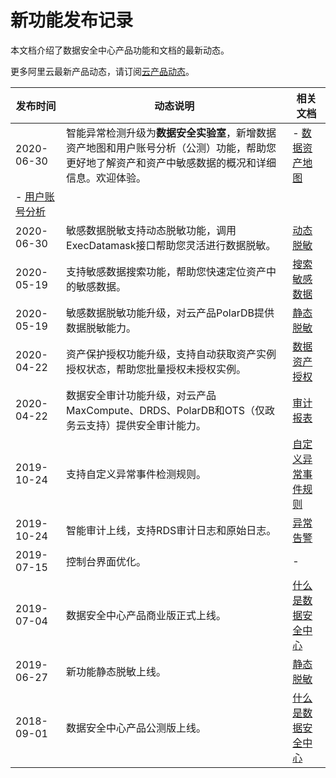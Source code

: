 # 新功能发布记录

本文档介绍了数据安全中心产品功能和文档的最新动态。

更多阿里云最新产品动态，请订阅[云产品动态](https://www.aliyun.com/product/new)。

|发布时间|动态说明|相关文档|
|----|----|----|
|2020-06-30|智能异常检测升级为**数据安全实验室**，新增数据资产地图和用户账号分析（公测）功能，帮助您更好地了解资产和资产中敏感数据的概况和详细信息。欢迎体验。|-   [数据资产地图](/cn.zh-CN/用户指南/数据安全实验室/数据资产地图.md)
-   [用户账号分析](/cn.zh-CN/用户指南/数据安全实验室/用户账号分析.md) |
|2020-06-30|敏感数据脱敏支持动态脱敏功能，调用ExecDatamask接口帮助您灵活进行数据脱敏。|[动态脱敏](/cn.zh-CN/用户指南/敏感数据脱敏/动态脱敏.md)|
|2020-05-19|支持敏感数据搜索功能，帮助您快速定位资产中的敏感数据。|[搜索敏感数据](/cn.zh-CN/用户指南/敏感数据发现/搜索敏感数据.md)|
|2020-05-19|敏感数据脱敏功能升级，对云产品PolarDB提供数据脱敏能力。|[静态脱敏](/cn.zh-CN/用户指南/敏感数据脱敏/静态脱敏.md)|
|2020-04-22|资产保护授权功能升级，支持自动获取资产实例授权状态，帮助您批量授权未授权实例。|[数据资产授权](/cn.zh-CN/用户指南/数据资产授权.md)|
|2020-04-22|数据安全审计功能升级，对云产品MaxCompute、DRDS、PolarDB和OTS（仅政务云支持）提供安全审计能力。|[审计报表](/cn.zh-CN/用户指南/数据安全审计/审计报表.md)|
|2019-10-24|支持自定义异常事件检测规则。|[自定义异常事件规则](/cn.zh-CN/用户指南/数据安全审计/自定义规则.md)|
|2019-10-24|智能审计上线，支持RDS审计日志和原始日志。|[异常告警](/cn.zh-CN/用户指南/数据安全审计/异常告警.md)|
|2019-07-15|控制台界面优化。|-|
|2019-07-04|数据安全中心产品商业版正式上线。|[什么是数据安全中心](/cn.zh-CN/产品简介/什么是数据安全中心.md)|
|2019-06-27|新功能静态脱敏上线。|[静态脱敏](/cn.zh-CN/用户指南/敏感数据脱敏/静态脱敏.md)|
|2018-09-01|数据安全中心产品公测版上线。|[什么是数据安全中心](/cn.zh-CN/产品简介/什么是数据安全中心.md)|

